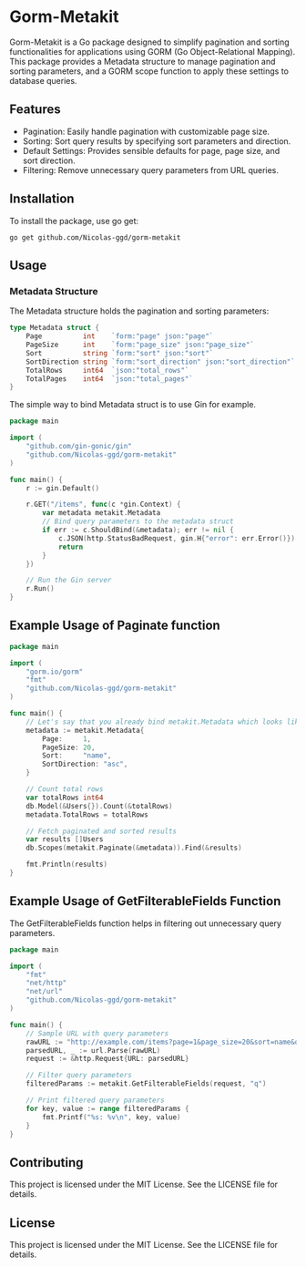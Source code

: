 # Gorm-Metakit
Gorm-Metakit is a Go package designed to simplify pagination and sorting functionalities for applications using GORM (Go Object-Relational Mapping). This package provides a Metadata structure to manage pagination and sorting parameters, and a GORM scope function to apply these settings to database queries.

## Features
- Pagination: Easily handle pagination with customizable page size.
- Sorting: Sort query results by specifying sort parameters and direction.
- Default Settings: Provides sensible defaults for page, page size, and sort direction.
- Filtering: Remove unnecessary query parameters from URL queries.


## Installation
To install the package, use go get:
```shell
go get github.com/Nicolas-ggd/gorm-metakit
```

## Usage
### Metadata Structure
The Metadata structure holds the pagination and sorting parameters:

```go
type Metadata struct {
    Page          int    `form:"page" json:"page"`
    PageSize      int    `form:"page_size" json:"page_size"`
    Sort          string `form:"sort" json:"sort"`
    SortDirection string `form:"sort_direction" json:"sort_direction"`
    TotalRows     int64  `json:"total_rows"`
    TotalPages    int64  `json:"total_pages"`
}
```

The simple way to bind Metadata struct is to use Gin for example.

```go
package main

import (
	"github.com/gin-gonic/gin"
	"github.com/Nicolas-ggd/gorm-metakit"
)

func main() {
	r := gin.Default()

	r.GET("/items", func(c *gin.Context) {
		var metadata metakit.Metadata
		// Bind query parameters to the metadata struct
		if err := c.ShouldBind(&metadata); err != nil {
			c.JSON(http.StatusBadRequest, gin.H{"error": err.Error()})
			return
		}
	})

	// Run the Gin server
	r.Run()
}
```

## Example Usage of Paginate function
```go
package main

import (
    "gorm.io/gorm"
    "fmt"
    "github.com/Nicolas-ggd/gorm-metakit"
)

func main() {
    // Let's say that you already bind metakit.Metadata which looks like as follow:
    metadata := metakit.Metadata{
        Page:     1,
        PageSize: 20,
        Sort:     "name",
        SortDirection: "asc",
    }

    // Count total rows
    var totalRows int64
    db.Model(&Users{}).Count(&totalRows)
    metadata.TotalRows = totalRows

    // Fetch paginated and sorted results
    var results []Users
    db.Scopes(metakit.Paginate(&metadata)).Find(&results)

    fmt.Println(results)
}

```

## Example Usage of GetFilterableFields Function
The GetFilterableFields function helps in filtering out unnecessary query parameters.
```go
package main

import (
	"fmt"
	"net/http"
	"net/url"
	"github.com/Nicolas-ggd/gorm-metakit"
)

func main() {
	// Sample URL with query parameters
	rawURL := "http://example.com/items?page=1&page_size=20&sort=name&q=searchTerm"
	parsedURL, _ := url.Parse(rawURL)
	request := &http.Request{URL: parsedURL}

	// Filter query parameters
	filteredParams := metakit.GetFilterableFields(request, "q")

	// Print filtered query parameters
	for key, value := range filteredParams {
		fmt.Printf("%s: %v\n", key, value)
	}
}

```

## Contributing
This project is licensed under the MIT License. See the LICENSE file for details.

## License
This project is licensed under the MIT License. See the LICENSE file for details.
